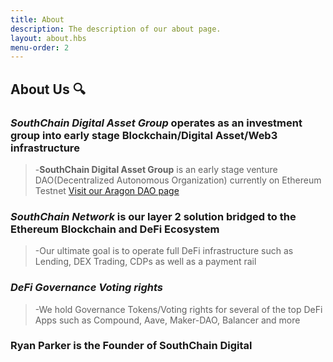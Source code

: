 ```yaml
---
title: About
description: The description of our about page.
layout: about.hbs
menu-order: 2
---
```


## About Us 🔍

### *SouthChain Digital Asset Group* operates as an investment group into early stage Blockchain/Digital Asset/Web3 infrastructure
> -**SouthChain Digital Asset Group** is an early stage venture DAO(Decentralized Autonomous Organization) currently on Ethereum Testnet
[Visit our Aragon DAO page](https://rinkeby.aragon.org/#/southchain/) 

### *SouthChain Network* is our layer 2 solution bridged to the Ethereum Blockchain and DeFi Ecosystem
> -Our ultimate goal is to operate full DeFi infrastructure such as Lending, DEX Trading, CDPs as well as a payment rail 

### *DeFi Governance Voting rights* 
> -We hold Governance Tokens/Voting rights for several of the top DeFi Apps such as Compound, Aave, Maker-DAO, Balancer and more

### Ryan Parker is the Founder of SouthChain Digital 



